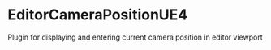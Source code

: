 # EditorCameraPositionUE4
Plugin for displaying and entering current camera position in editor viewport
